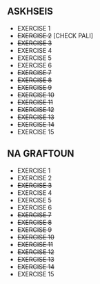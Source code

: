 ## ASKHSEIS ##

* EXERCISE 1
* ~~EXERCISE 2~~  [CHECK PALI]
* ~~EXERCISE 3~~
* EXERCISE 4
* EXERCISE 5
* EXERCISE 6
* ~~EXERCISE 7~~
* ~~EXERCISE 8~~
* ~~EXERCISE 9~~
* ~~EXERCISE 10~~
* ~~EXERCISE 11~~  
* ~~EXERCISE 12~~
* ~~EXERCISE 13~~
* ~~EXERCISE 14~~ 
* EXERCISE 15

## NA GRAFTOUN ##

* EXERCISE 1
* EXERCISE 2 
* ~~EXERCISE 3~~
* EXERCISE 4
* EXERCISE 5
* EXERCISE 6
* ~~EXERCISE 7~~
* ~~EXERCISE 8~~
* ~~EXERCISE 9~~
* ~~EXERCISE 10~~
* ~~EXERCISE 11~~
* ~~EXERCISE 12~~
* ~~EXERCISE 13~~
* ~~EXERCISE 14~~
* EXERCISE 15
